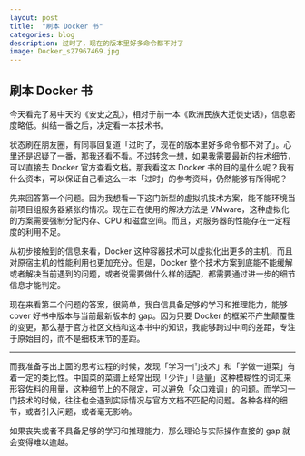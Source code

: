 ```yaml
---
layout: post
title:  "刷本 Docker 书"
categories: blog
description: 过时了，现在的版本里好多命令都不对了
image: Docker_s27967469.jpg
---
```


## 刷本 Docker 书

今天看完了易中天的《安史之乱》，相对于前一本《欧洲民族大迁徙史话》，信息密度略低。纠结一番之后，决定看一本技术书。

状态刷在朋友圈，有同事回复道「过时了，现在的版本里好多命令都不对了」。心里还是迟疑了一番，那我还看不看。不过转念一想，如果我需要最新的技术细节，可以直接去 Docker 官方查看文档。那我看这本 Docker 书的目的是什么呢？我有什么资本，可以保证自己看这么一本「过时」的参考资料，仍然能够有所得呢？

先来回答第一个问题。因为我想看一下这门新型的虚拟机技术方案，能不能环境当前项目组服务器紧张的情况。现在正在使用的解决方法是 VMware，这种虚拟化的方案需要强制分配内存、CPU 和磁盘空间。而且，对服务器的性能存在一定程度的利用不足。

从初步接触到的信息来看，Docker 这种容器技术可以虚拟化出更多的主机，而且对原宿主机的性能利用也更加充分。但是，Docker 整个技术方案到底能不能缓解或者解决当前遇到的问题，或者说需要做什么样的适配，都需要通过进一步的细节信息才能判定。

现在来看第二个问题的答案，很简单，我自信具备足够的学习和推理能力，能够 cover 好书中版本与当前最新版本的 gap。因为只要 Docker 的框架不产生颠覆性的变更，那么基于官方社区文档和这本书中的知识，我能够跨过中间的差距，专注于原始目的，而不是细枝末节的差距。


----------------------------------------------
而我准备写出上面的思考过程的时候，发现「学习一门技术」和「学做一道菜」有着一定的类比性。中国菜的菜谱上经常出现「少许」「适量」这种模糊性的词汇来形容佐料的用量，这种细节上的不限定，可以避免「众口难调」的问题。而学习一门技术的时候，往往也会遇到实际情况与官方文档不匹配的问题。各种各样的细节，或者引入问题，或者毫无影响。

如果丧失或者不具备足够的学习和推理能力，那么理论与实际操作直接的 gap 就会变得难以逾越。
